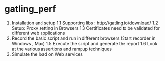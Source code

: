 # gatling_perf
1. Installation and setup
	1.1 Supporting libs : http://gatling.io/download/
	1.2 Setup: Proxy setting in Browsers
	1.3 Certificates need to be validated for different web applications
2. Record the basic script and run in different browsers (Start recorder in Windows , Mac)
	1.5 Execute the script and generate the report
	1.6 Look at the various assertions and rampup techniques
3. Simulate the load on Web services.
